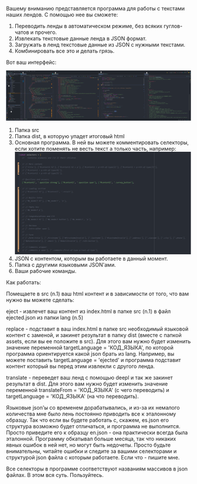 Вашему вниманию представляется программа для работы с текстами наших лендов. С помощью нее вы сможете:

1. Переводить ленды в автоматическом режиме, без всяких гуглов-чатов и прочего.
2. Извлекать текстовые данные ленда в JSON формат.
3. Загружать в ленд текстовые данные из JSON с нужными текстами.
4. Комбинировать все это и делать грязь.

Вот ваш интерфейс:

![](imgForReadme/screenshot_1.png)

1. Папка src
2. Папка dist, в которую упадет итоговый html
3. Основная программа. В ней вы можете комментировать селекторы, если хотите поменять не весть текст а только часть, например:
![](imgForReadme/screenshot_2.png)
4. JSON с контентом, которым вы работаете в данный момент.
5. Папка с другими языковыми JSON'ами.
6. Ваши рабочие команды.

Как работать:

Помещаете в src (n.1) ваш html контент и в зависимости от того, что вам нужно вы можете сделать:

eject - извлечет ваш контент из index.html в папке src (n.1) в файл ejected.json из папки lang (n.5)

replace - подставит в ваш index.html в папке src необходимый языковой контент с заменой, и закинет результат в папку dist (вместе с папкой assets, если вы ее положите в src). Для этого вам нужно будет изменить значение переменной targetLanguage = 'КОД_ЯЗЫКА', по которой программа ориентируется какой json брать из lang. Например, вы можете поставить targetLanguage = 'ejected' и программа подставит контент который вы перед этим извлекли с другого ленда.

translate - переведет ваш ленд с помощью deepl и так же закинет результат в dist. Для этого вам нужно будет изменить значение переменной translateFrom = 'КОД_ЯЗЫКА' (с чего переводить) и targetLanguage = 'КОД_ЯЗЫКА' (на что переводить).

Языковые json'ы со временем дорабатывались, и из-за их немалого количества мне было лень постоянно приводить все к эталонному образцу. Так что если вы будете работать с, скажем, es.json его структура возможно будет отличаться, и программа не выполнится. Просто приведите его к образцу en.json - она практически всегда была эталонной. Программу обкатывал больше месяца, так что никаких явных ошибок в ней нет, но могут быть недочеты. Просто будьте внимательны, читайте ошибки и следите за вашими селекторами и структурой json файла с которым работаете. Если что - пишите мне.

Все селекторы в программе соответствуют названиям массивов в json файлах. В этом вся суть. Пользуйтесь.


